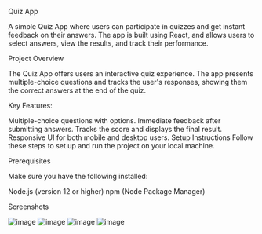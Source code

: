 Quiz App

A simple Quiz App where users can participate in quizzes and get instant feedback on their answers. The app is built using React, and allows users to select answers, view the results, and track their performance.

Project Overview

The Quiz App offers users an interactive quiz experience. The app presents multiple-choice questions and tracks the user's responses, showing them the correct answers at the end of the quiz.

Key Features:

Multiple-choice questions with options.
Immediate feedback after submitting answers.
Tracks the score and displays the final result.
Responsive UI for both mobile and desktop users.
Setup Instructions
Follow these steps to set up and run the project on your local machine.

Prerequisites

Make sure you have the following installed:

Node.js (version 12 or higher)
npm (Node Package Manager)

Screenshots

![image](https://github.com/user-attachments/assets/0e193fc5-c8ee-4c63-9679-860f0f5cab85)
![image](https://github.com/user-attachments/assets/c8f245e7-5d5a-4835-8eaa-1fe655b6adf1)
![image](https://github.com/user-attachments/assets/86fc1663-c9cd-4681-9228-1e0770609aa0)
![image](https://github.com/user-attachments/assets/a5936049-9c13-4013-abeb-d06e711c9ce3)



